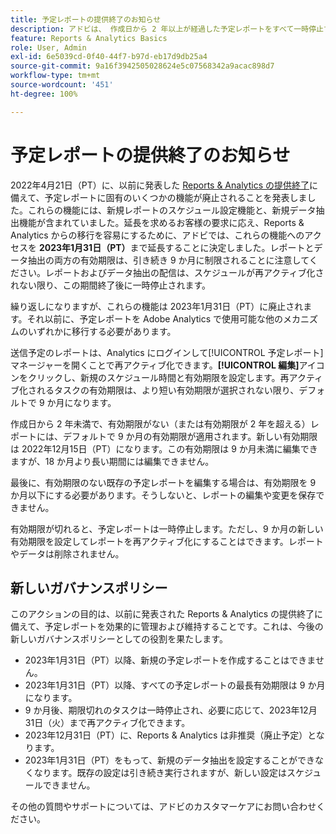 ```yaml
---
title: 予定レポートの提供終了のお知らせ
description: アドビは、 作成日から 2 年以上が経過した予定レポートをすべて一時停止する予定です。
feature: Reports & Analytics Basics
role: User, Admin
exl-id: 6e5039cd-0f40-44f7-b97d-eb17d9db25a4
source-git-commit: 9a16f3942505028624e5c07568342a9acac898d7
workflow-type: tm+mt
source-wordcount: '451'
ht-degree: 100%

---
```


# 予定レポートの提供終了のお知らせ

2022年4月21日（PT）に、以前に発表した [Reports &amp; Analytics の提供終了](https://express.adobe.com/page/6WnF8JK6IRDhf/)に備えて、予定レポートに固有のいくつかの機能が廃止されることを発表しました。これらの機能には、新規レポートのスケジュール設定機能と、新規データ抽出機能が含まれていました。延長を求めるお客様の要求に応え、Reports &amp; Analytics からの移行を容易にするために、アドビでは、これらの機能へのアクセスを **2023年1月31日（PT）**&#x200B;まで延長することに決定しました。レポートとデータ抽出の両方の有効期限は、引き続き 9 か月に制限されることに注意してください。レポートおよびデータ抽出の配信は、スケジュールが再アクティブ化されない限り、この期間終了後に一時停止されます。

繰り返しになりますが、これらの機能は 2023年1月31日（PT）に廃止されます。それ以前に、予定レポートを Adobe Analytics で使用可能な他のメカニズムのいずれかに移行する必要があります。

送信予定のレポートは、Analytics にログインして[!UICONTROL 予定レポート]マネージャーを開くことで再アクティブ化できます。**[!UICONTROL 編集]**&#x200B;アイコンをクリックし、新規のスケジュール時間と有効期限を設定します。再アクティブ化されるタスクの有効期限は、より短い有効期限が選択されない限り、デフォルトで 9 か月になります。

作成日から 2 年未満で、有効期限がない（または有効期限が 2 年を超える）レポートには、デフォルトで 9 か月の有効期限が適用されます。新しい有効期限は 2022年12月15日（PT）になります。この有効期限は 9 か月未満に編集できますが、18 か月より長い期間には編集できません。

最後に、有効期限のない既存の予定レポートを編集する場合は、有効期限を 9 か月以下にする必要があります。そうしないと、レポートの編集や変更を保存できません。

有効期限が切れると、予定レポートは一時停止します。ただし、9 か月の新しい有効期限を設定してレポートを再アクティブ化にすることはできます。レポートやデータは削除されません。

## 新しいガバナンスポリシー

このアクションの目的は、以前に発表された Reports &amp; Analytics の提供終了に備えて、予定レポートを効果的に管理および維持することです。これは、今後の新しいガバナンスポリシーとしての役割を果たします。

* 2023年1月31日（PT）以降、新規の予定レポートを作成することはできません。
* 2023年1月31日（PT）以降、すべての予定レポートの最長有効期限は 9 か月になります。
* 9 か月後、期限切れのタスクは一時停止され、必要に応じて、2023年12月31日（火）まで再アクティブ化できます。
* 2023年12月31日（PT）に、Reports &amp; Analytics は非推奨（廃止予定）となります。
* 2023年1月31日（PT）をもって、新規のデータ抽出を設定することができなくなります。既存の設定は引き続き実行されますが、新しい設定はスケジュールできません。

その他の質問やサポートについては、アドビのカスタマーケアにお問い合わせください。
